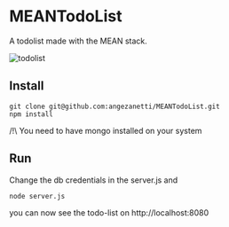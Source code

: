 # MEANTodoList
A todolist made with the MEAN stack.


![todolist](https://www.dropbox.com/s/bgejverm39f0yfd/todo.jpg)

## Install

```
git clone git@github.com:angezanetti/MEANTodoList.git
npm install
```
/!\ You need to have mongo installed on your system

## Run

Change the db credentials in the server.js and

`node server.js`

you can now see the todo-list on http://localhost:8080


